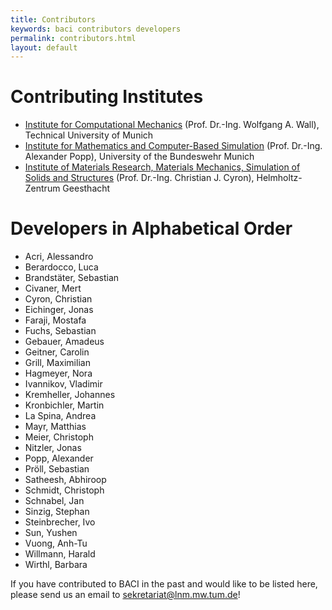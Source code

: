 ```yaml
---
title: Contributors
keywords: baci contributors developers
permalink: contributors.html
layout: default
---
```


# Contributing Institutes

- [Institute for Computational Mechanics](https://www.lnm.mw.tum.de) (Prof. Dr.-Ing. Wolfgang A. Wall), Technical University of Munich
- [Institute for Mathematics and Computer-Based Simulation](https://www.unibw.de/imcs-en) (Prof. Dr.-Ing. Alexander Popp), University of the Bundeswehr Munich
- [Institute of Materials Research, Materials Mechanics, Simulation of Solids and Structures](https://www.hzg.de/institutes_platforms/materials_research/materials_mechanics/simulation/index.php.en) (Prof. Dr.-Ing. Christian J. Cyron), Helmholtz-Zentrum Geesthacht

# Developers in Alphabetical Order

- Acri, Alessandro
- Berardocco, Luca
- Brandstäter, Sebastian
- Civaner, Mert
- Cyron, Christian
- Eichinger, Jonas
- Faraji, Mostafa
- Fuchs, Sebastian
- Gebauer, Amadeus
- Geitner, Carolin
- Grill, Maximilian
- Hagmeyer, Nora
- Ivannikov, Vladimir
- Kremheller, Johannes
- Kronbichler, Martin
- La Spina, Andrea
- Mayr, Matthias
- Meier, Christoph
- Nitzler, Jonas
- Popp, Alexander
- Pröll, Sebastian
- Satheesh, Abhiroop
- Schmidt, Christoph
- Schnabel, Jan
- Sinzig, Stephan
- Steinbrecher, Ivo
- Sun, Yushen
- Vuong, Anh-Tu
- Willmann, Harald
- Wirthl, Barbara

If you have contributed to BACI in the past and would like to be listed here, please send us an email to sekretariat@lnm.mw.tum.de!
